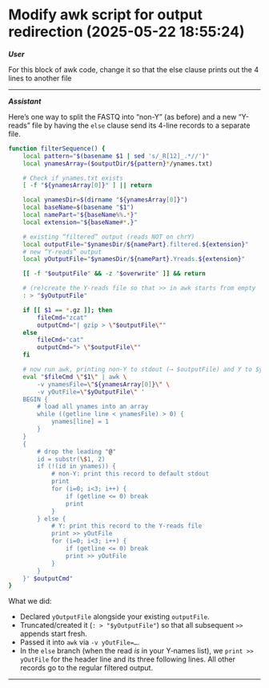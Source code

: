 <!-- Generated by SpecStory -->

# Modify awk script for output redirection (2025-05-22 18:55:24)

_**User**_

For this block of awk code, change it so that the else clause prints out the 4 lines to another file

---

_**Assistant**_

Here’s one way to split the FASTQ into “non-Y” (as before) and a new “Y-reads” file by having the `else` clause send its 4-line records to a separate file.

```bash:path/to/star_salmon_aws/widgets/star_salmon_aws/filterY/Dockerfiles/filterChrY.sh
function filterSequence() {
    local pattern="$(basename $1 | sed 's/_R[12]_.*//')"
    local ynamesArray=($outputDir/${pattern}*/ynames.txt)

    # Check if ynames.txt exists
    [ -f "${ynamesArray[0]}" ] || return

    local ynamesDir=$(dirname "${ynamesArray[0]}")
    local baseName=$(basename "$1")
    local namePart="${baseName%%.*}"
    local extension="${baseName#*.}"

    # existing “filtered” output (reads NOT on chrY)
    local outputFile="$ynamesDir/${namePart}.filtered.${extension}"
    # new “Y-reads” output
    local yOutputFile="$ynamesDir/${namePart}.Yreads.${extension}"

    [[ -f "$outputFile" && -z "$overwrite" ]] && return

    # (re)create the Y-reads file so that >> in awk starts from empty
    : > "$yOutputFile"

    if [[ $1 == *.gz ]]; then
        fileCmd="zcat"
        outputCmd="| gzip > \"$outputFile\""
    else
        fileCmd="cat"
        outputCmd="> \"$outputFile\""
    fi

    # now run awk, printing non-Y to stdout (→ $outputFile) and Y to $yOutputFile
    eval "$fileCmd \"$1\" | awk \
        -v ynamesFile=\"${ynamesArray[0]}\" \
        -v yOutFile=\"$yOutputFile\" '
    BEGIN {
        # load all ynames into an array
        while ((getline line < ynamesFile) > 0) {
            ynames[line] = 1
        }
    }
    {
        # drop the leading "@"
        id = substr(\$1, 2)
        if (!(id in ynames)) {
            # non-Y: print this record to default stdout
            print
            for (i=0; i<3; i++) {
                if (getline <= 0) break
                print
            }
        } else {
            # Y: print this record to the Y-reads file
            print >> yOutFile
            for (i=0; i<3; i++) {
                if (getline <= 0) break
                print >> yOutFile
            }
        }
    }' $outputCmd"
}
```

What we did:

- Declared `yOutputFile` alongside your existing `outputFile`.
- Truncated/created it (`: > "$yOutputFile"`) so that all subsequent `>>` appends start fresh.
- Passed it into `awk` via `-v yOutFile=…`.
- In the `else` branch (when the read *is* in your Y‐names list), we `print >> yOutFile` for the header line and its three following lines. All other records go to the regular filtered output.

---

